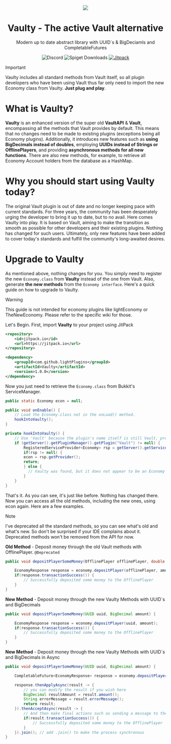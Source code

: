 <p align="center">
  <img src="https://i.ibb.co/Z85T9Jr/the-modern-vault-2.png"/>
</p>

<h1 align="center">Vaulty - The active Vault alternative</h1>
<div align="center">Modern up to date abstract library with UUID´s & BigDeciamls and CompletableFutures</div>

<div align="center">

![Discord](https://img.shields.io/discord/772495950127038465?style=flat&logo=discord&label=Discord)
![Spiget Downloads](https://img.shields.io/spiget/downloads/83862)
[![Jitpack](https://img.shields.io/jitpack/version/com.github.lightplugins/Vaulty)](https://jitpack.io/#lightPlugins/Vaulty)

</div>

> [!IMPORTANT]
> Vaulty includes all standard methods from Vault itself, so all 
> plugin developers who have been using Vault thus far only need 
> to import the new Economy class from Vaulty.
> **Just plug and play**.


# What is Vaulty?

**Vaulty** is an enhanced version of the super old **VaultAPI** & **Vault**, encompassing all the methods that Vault provides by
default. This means that no changes need to be made to existing plugins (exceptions being
all Economy plugins). Additionally, it introduces new features such as **using BigDecimals
instead of doubles**, employing **UUIDs instead of Strings or OfflinePlayers**, and providing
**asynchronous methods for all new functions**. There are also new methods, for example, to
retrieve all Economy Account holders from the database as a HashMap.

# Why you should start using Vaulty today?

The original Vault plugin is out of date and no longer keeping pace with current standards. 
For three years, the community has been desperately urging the developer to bring it 
up to date, but to no avail. Here comes Vaulty into play. It is based on Vault, 
aiming to make the transition as smooth as possible for other developers and their existing 
plugins. Nothing has changed for such users. Ultimately, only new features have been added 
to cover today's standards and fulfill the community's long-awaited desires.

# Upgrade to Vaulty

As mentioned above, nothing changes for you. You simply need to register the new `Economy.class` 
from **Vaulty** instead of the one from Vault. Also, generate **the new methods** from the 
`Economy interface`. Here's a quick guide on how to upgrade to Vaulty.

> [!WARNING]
> This guide is not intended for economy plugins like lightEconomy or TheNewEconomy. 
> Please refer to the specific wiki for those.

Let's Begin. First, import **Vaulty** to your project using JitPack

```xml
<repository>
    <id>jitpack.io</id>
    <url>https://jitpack.io</url>
</repository>

<dependency>
    <groupId>com.github.lightPlugins</groupId>
    <artifactId>Vaulty</artifactId>
    <version>1.0.0</version>
</dependency>
```
Now you just need to retrieve the `Economy.class` from Bukkit's ServiceManager.

```java
public static Economy econ = null;

public void onEnable() {
    // Load the Economy.class not in the onLoad() method.
    hookIntoVaulty();
}

private hookIntoVaulty() {
    // Use 'Vault' because the plugin's name itself is still Vault, preventing other plugins from breaking.
    if (getServer().getPluginManager().getPlugin("Vault") != null) { 
        RegisteredServiceProvider<Economy> rsp = getServer().getServicesManager().getRegistration(Economy.class);
        if(rsp != null) {
        econ = rsp.getProvider();
        return;
        } else {
          // Vaulty was found, but it does not appear to be an Economy plugin that uses the Economy.class.
        }
    }
}
```

That's it. As you can see, it's just like before. Nothing has changed there. Now you can access 
all the old methods, including the new ones, using econ again. Here are a few examples.

> [!NOTE]
> I've deprecated all the standard methods, so you can see what's old and what's new. So don't 
> be surprised if your IDE complains about it. Deprecated methods won't be removed from the API for now.

**Old Method** - Deposit money through the old Vault methods with OfflinePlayer. `@Deprecated`


```java
public void depositPlayerSomeMoney(OfflinePlayer offlinePlayer, double amount) {

    EconomyResponse response = economy.depositPlayer(offlinePlayer, amount);
    if(response.transactionSuccess()) {
        // Successfully deposited some money to the OfflinePlayer
    }
}
```
**New Method** - Deposit money through the new Vaulty Methods with UUID´s and BigDecimals

```java
public void depositPlayerSomeMoney(UUID uuid, BigDecimal amount) {

    EconomyResponse response = economy.depositPlayer(uuid, amount);
    if(response.transactionSuccess()) {
        // Successfully deposited some money to the OfflinePlayer
    }
}
```
**New Method** - Deposit money through the new Vaulty Methods with UUID´s and BigDecimals in Async
```java
public void depositPlayerSomeMoney(UUID uuid, BigDecimal amount) {

    CompletableFuture<EconomyResponse> response = economy.depositPlayerAsync(uuid, amount);

    response.thenApplyAsync(result -> {
        // you can modify the result if you wish here
        BigDecimal resultAmount = result.amount();
        String errorMessage = result.errorMessage();
        return result;
    }).thenAcceptAsync(result -> {
        // And then make final actions such as sending a message to the player.
        if(result.transactionSuccess()) {
            // Successfully deposited some money to the OfflinePlayer
        }
    }).join(); // add .join() to make the process synchronous
}
```



